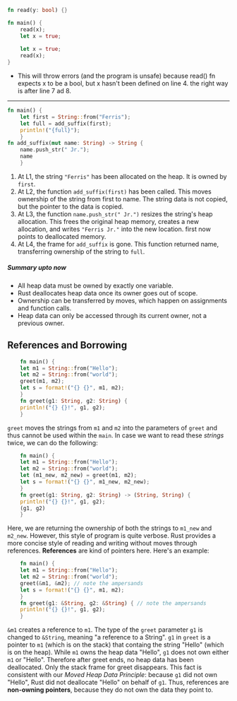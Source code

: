 ```rust
fn read(y: bool) {}

fn main() {
    read(x);
    let x = true;
  
    let x = true;
    read(x);
}
```
- This will throw errors (and the program is unsafe) because read() fn expects x to be a bool, but x hasn't been defined on line 4. the right way is after line 7 ad 8.

-----

```rust
fn main() {  
    let first = String::from("Ferris");  
    let full = add_suffix(first);  
    println!("{full}");  
    }  
fn add_suffix(mut name: String) -> String {
    name.push_str(" Jr.");
    name
    }
```
1. At L1, the string `"Ferris"` has been allocated on the heap. It is owned by `first`.
2. At L2, the function `add_suffix(first)` has been called. This moves ownership of the string from first to name. The string data is not copied, but the pointer to the data is copied.
3. At L3, the function `name.push_str(" Jr.")` resizes the string's heap allocation. This frees the original heap memory, creates a new allocation, and writes `"Ferris Jr."` into the new location. first now points to deallocated memory.
4. At L4, the frame for `add_suffix` is gone. This function returned name, transferring ownership of the string to `full`.

##### Summary upto now
- All heap data must be owned by exactly one variable.
- Rust deallocates heap data once its owner goes out of scope.
- Ownership can be transferred by moves, which happen on assignments and function calls.
- Heap data can only be accessed through its current owner, not a previous owner.

## References and Borrowing
```rust
    fn main() {
    let m1 = String::from("Hello");
    let m2 = String::from("world");
    greet(m1, m2);
    let s = format!("{} {}", m1, m2);
    }
    fn greet(g1: String, g2: String) {
    println!("{} {}!", g1, g2);
    }
```
`greet` moves the strings from `m1` and `m2` into the parameters of `greet` and thus cannot be used within the `main`. In case we want to read these *strings* twice, we can do the following:
```rust
    fn main() {
    let m1 = String::from("Hello");
    let m2 = String::from("world");
    let (m1_new, m2_new) = greet(m1, m2);
    let s = format!("{} {}", m1_new, m2_new);
    }
    fn greet(g1: String, g2: String) -> (String, String) {
    println!("{} {}!", g1, g2);
    (g1, g2)
    }
```
Here, we are returning the ownership of both the strings to `m1_new` and `m2_new`. However, this style of program is quite verbose. Rust provides a more concise style of reading and writing without moves through references.
**References** are kind of pointers here. Here's an example:
```rust
    fn main() {
    let m1 = String::from("Hello");
    let m2 = String::from("world");
    greet(&m1, &m2); // note the ampersands
    let s = format!("{} {}", m1, m2);
    }
    fn greet(g1: &String, g2: &String) { // note the ampersands
    println!("{} {}!", g1, g2);
    }
```
`&m1` creates a reference to `m1`. The type of the `greet` parameter `g1` is changed to `&String`, meaning "a reference to a String". `g1` in `greet` is a pointer to `m1` (which is on the stack) that containg the string "Hello" (which is on the heap).
While `m1` owns the heap data "Hello", `g1` does not own either `m1` or "Hello". Therefore after greet ends, no heap data has been deallocated. Only the stack frame for greet disappears. This fact is consistent with our *Moved Heap Data Principle*: because `g1` did not own "Hello", Rust did not deallocate "Hello" on behalf of `g1`.
Thus, references are **non-owning pointers**, because they do not own the data they point to.


